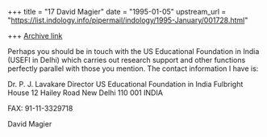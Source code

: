 +++
title = "17 David Magier"
date = "1995-01-05"
upstream_url = "https://list.indology.info/pipermail/indology/1995-January/001728.html"

+++
[Archive link](https://list.indology.info/pipermail/indology/1995-January/001728.html)

Perhaps you should be in touch with the US Educational Foundation in
India (USEFI in Delhi) which carries out research support and other
functions perfectly parallel with those you mention. The contact
information I have is:

Dr. P. J. Lavakare
Director
US Educational Foundation in India 
Fulbright House
12 Hailey Road
New Delhi 110 001 INDIA

FAX: 91-11-3329718


David Magier <magier at columbia.edu>





